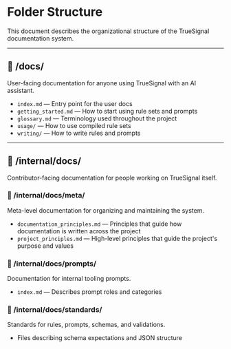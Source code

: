 # Folder Structure

This document describes the organizational structure of the TrueSignal documentation system.

---

## 📂 /docs/

User-facing documentation for anyone using TrueSignal with an AI assistant.

- `index.md` — Entry point for the user docs
- `getting_started.md` — How to start using rule sets and prompts
- `glossary.md` — Terminology used throughout the project
- `usage/` — How to use compiled rule sets
- `writing/` — How to write rules and prompts

---

## 📂 /internal/docs/

Contributor-facing documentation for people working on TrueSignal itself.

### 📁 /internal/docs/meta/

Meta-level documentation for organizing and maintaining the system.

- `documentation_principles.md` — Principles that guide how documentation is written across the project
- `project_principles.md` — High-level principles that guide the project's purpose and values

### 📁 /internal/docs/prompts/

Documentation for internal tooling prompts.

- `index.md` — Describes prompt roles and categories

### 📁 /internal/docs/standards/

Standards for rules, prompts, schemas, and validations.

- Files describing schema expectations and JSON structure
